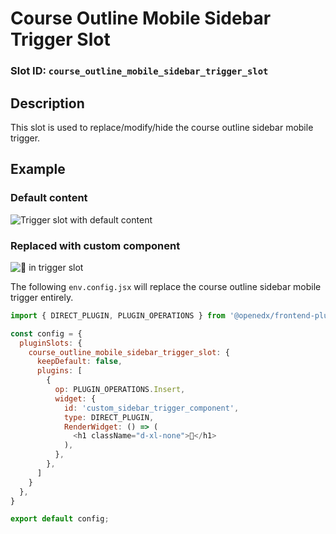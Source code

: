 # Course Outline Mobile Sidebar Trigger Slot

### Slot ID: `course_outline_mobile_sidebar_trigger_slot`

## Description

This slot is used to replace/modify/hide the course outline sidebar mobile trigger.

## Example

### Default content
![Trigger slot with default content](./screenshot_default.png)

### Replaced with custom component
![📌 in trigger slot](./screenshot_custom.png)

The following `env.config.jsx` will replace the course outline sidebar mobile trigger entirely.

```js
import { DIRECT_PLUGIN, PLUGIN_OPERATIONS } from '@openedx/frontend-plugin-framework';

const config = {
  pluginSlots: {
    course_outline_mobile_sidebar_trigger_slot: {
      keepDefault: false,
      plugins: [
        {
          op: PLUGIN_OPERATIONS.Insert,
          widget: {
            id: 'custom_sidebar_trigger_component',
            type: DIRECT_PLUGIN,
            RenderWidget: () => (
              <h1 className="d-xl-none">📌</h1>
            ),
          },
        },
      ]
    }
  },
}

export default config;
```

